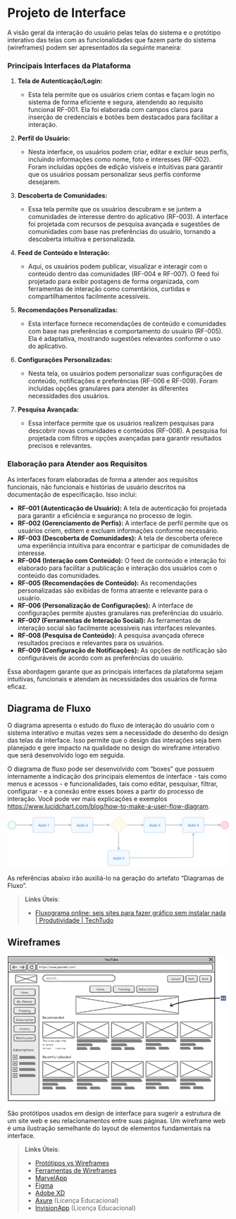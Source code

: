 
# Projeto de Interface

A visão geral da interação do usuário pelas telas do sistema e o protótipo interativo das telas com as funcionalidades que fazem parte do sistema (wireframes) podem ser apresentados da seguinte maneira:

### Principais Interfaces da Plataforma

1. **Tela de Autenticação/Login:**
   - Esta tela permite que os usuários criem contas e façam login no sistema de forma eficiente e segura, atendendo ao requisito funcional RF-001. Ela foi elaborada com campos claros para inserção de credenciais e botões bem destacados para facilitar a interação.

2. **Perfil do Usuário:**
   - Nesta interface, os usuários podem criar, editar e excluir seus perfis, incluindo informações como nome, foto e interesses (RF-002). Foram incluídas opções de edição visíveis e intuitivas para garantir que os usuários possam personalizar seus perfis conforme desejarem.

3. **Descoberta de Comunidades:**
   - Essa tela permite que os usuários descubram e se juntem a comunidades de interesse dentro do aplicativo (RF-003). A interface foi projetada com recursos de pesquisa avançada e sugestões de comunidades com base nas preferências do usuário, tornando a descoberta intuitiva e personalizada.

4. **Feed de Conteúdo e Interação:**
   - Aqui, os usuários podem publicar, visualizar e interagir com o conteúdo dentro das comunidades (RF-004 e RF-007). O feed foi projetado para exibir postagens de forma organizada, com ferramentas de interação como comentários, curtidas e compartilhamentos facilmente acessíveis.

5. **Recomendações Personalizadas:**
   - Esta interface fornece recomendações de conteúdo e comunidades com base nas preferências e comportamento do usuário (RF-005). Ela é adaptativa, mostrando sugestões relevantes conforme o uso do aplicativo.

6. **Configurações Personalizadas:**
   - Nesta tela, os usuários podem personalizar suas configurações de conteúdo, notificações e preferências (RF-006 e RF-009). Foram incluídas opções granulares para atender às diferentes necessidades dos usuários.

7. **Pesquisa Avançada:**
   - Essa interface permite que os usuários realizem pesquisas para descobrir novas comunidades e conteúdos (RF-008). A pesquisa foi projetada com filtros e opções avançadas para garantir resultados precisos e relevantes.

### Elaboração para Atender aos Requisitos

As interfaces foram elaboradas de forma a atender aos requisitos funcionais, não funcionais e histórias de usuário descritos na documentação de especificação. Isso inclui:

- **RF-001 (Autenticação de Usuário):** A tela de autenticação foi projetada para garantir a eficiência e segurança no processo de login.
- **RF-002 (Gerenciamento de Perfis):** A interface de perfil permite que os usuários criem, editem e excluam informações conforme necessário.
- **RF-003 (Descoberta de Comunidades):** A tela de descoberta oferece uma experiência intuitiva para encontrar e participar de comunidades de interesse.
- **RF-004 (Interação com Conteúdo):** O feed de conteúdo e interação foi elaborado para facilitar a publicação e interação dos usuários com o conteúdo das comunidades.
- **RF-005 (Recomendações de Conteúdo):** As recomendações personalizadas são exibidas de forma atraente e relevante para o usuário.
- **RF-006 (Personalização de Configurações):** A interface de configurações permite ajustes granulares nas preferências do usuário.
- **RF-007 (Ferramentas de Interação Social):** As ferramentas de interação social são facilmente acessíveis nas interfaces relevantes.
- **RF-008 (Pesquisa de Conteúdo):** A pesquisa avançada oferece resultados precisos e relevantes para os usuários.
- **RF-009 (Configuração de Notificações):** As opções de notificação são configuráveis de acordo com as preferências do usuário.

Essa abordagem garante que as principais interfaces da plataforma sejam intuitivas, funcionais e atendam às necessidades dos usuários de forma eficaz.

## Diagrama de Fluxo

O diagrama apresenta o estudo do fluxo de interação do usuário com o sistema interativo e  muitas vezes sem a necessidade do desenho do design das telas da interface. Isso permite que o design das interações seja bem planejado e gere impacto na qualidade no design do wireframe interativo que será desenvolvido logo em seguida.

O diagrama de fluxo pode ser desenvolvido com “boxes” que possuem internamente a indicação dos principais elementos de interface - tais como menus e acessos - e funcionalidades, tais como editar, pesquisar, filtrar, configurar - e a conexão entre esses boxes a partir do processo de interação. Você pode ver mais explicações e exemplos https://www.lucidchart.com/blog/how-to-make-a-user-flow-diagram.

![Exemplo de Diagrama de Fluxo](img/diagramafluxo2.jpg)

As referências abaixo irão auxiliá-lo na geração do artefato “Diagramas de Fluxo”.

> **Links Úteis**:
> - [Fluxograma online: seis sites para fazer gráfico sem instalar nada | Produtividade | TechTudo](https://www.techtudo.com.br/listas/2019/03/fluxograma-online-seis-sites-para-fazer-grafico-sem-instalar-nada.ghtml)

## Wireframes

![Exemplo de Wireframe](img/wireframe-example.png)

São protótipos usados em design de interface para sugerir a estrutura de um site web e seu relacionamentos entre suas páginas. Um wireframe web é uma ilustração semelhante do layout de elementos fundamentais na interface.
 
> **Links Úteis**:
> - [Protótipos vs Wireframes](https://www.nngroup.com/videos/prototypes-vs-wireframes-ux-projects/)
> - [Ferramentas de Wireframes](https://rockcontent.com/blog/wireframes/)
> - [MarvelApp](https://marvelapp.com/developers/documentation/tutorials/)
> - [Figma](https://www.figma.com/)
> - [Adobe XD](https://www.adobe.com/br/products/xd.html#scroll)
> - [Axure](https://www.axure.com/edu) (Licença Educacional)
> - [InvisionApp](https://www.invisionapp.com/) (Licença Educacional)
